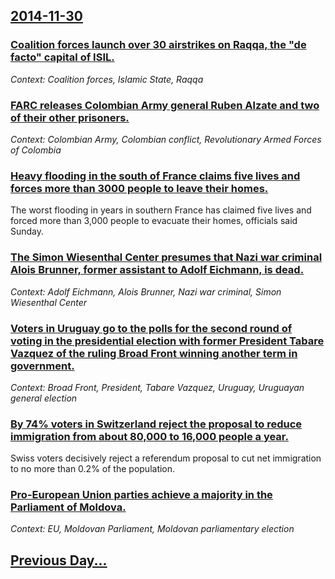 ## [2014-11-30](/news/2014/11/30/index.md)

### [Coalition forces launch over 30 airstrikes on Raqqa, the "de facto" capital of ISIL. ](/news/2014/11/30/coalition-forces-launch-over-30-airstrikes-on-raqqa-the-de-facto-capital-of-isil.md)
_Context: Coalition forces, Islamic State, Raqqa_

### [FARC releases Colombian Army general Ruben Alzate and two of their other prisoners. ](/news/2014/11/30/farc-releases-colombian-army-general-ruba-c-n-alzate-and-two-of-their-other-prisoners.md)
_Context: Colombian Army, Colombian conflict, Revolutionary Armed Forces of Colombia_

### [Heavy flooding in the south of France claims five lives and forces more than 3000 people to leave their homes. ](/news/2014/11/30/heavy-flooding-in-the-south-of-france-claims-five-lives-and-forces-more-than-3000-people-to-leave-their-homes.md)
The worst flooding in years in southern France has claimed five lives and forced more than 3,000 people to evacuate their homes, officials said Sunday.

### [The Simon Wiesenthal Center presumes that Nazi war criminal Alois Brunner, former assistant to Adolf Eichmann, is dead. ](/news/2014/11/30/the-simon-wiesenthal-center-presumes-that-nazi-war-criminal-alois-brunner-former-assistant-to-adolf-eichmann-is-dead.md)
_Context: Adolf Eichmann, Alois Brunner, Nazi war criminal, Simon Wiesenthal Center_

### [Voters in Uruguay go to the polls for the second round of voting in the presidential election with former President Tabare Vazquez of the ruling Broad Front winning another term in government. ](/news/2014/11/30/voters-in-uruguay-go-to-the-polls-for-the-second-round-of-voting-in-the-presidential-election-with-former-president-tabara-c-va-zquez-of-the.md)
_Context: Broad Front, President, Tabare Vazquez, Uruguay, Uruguayan general election_

### [By 74% voters in Switzerland reject the proposal to reduce immigration from about 80,000 to 16,000 people a year. ](/news/2014/11/30/by-74-voters-in-switzerland-reject-the-proposal-to-reduce-immigration-from-about-80-000-to-16-000-people-a-year.md)
Swiss voters decisively reject a referendum proposal to cut net immigration to no more than 0.2% of the population.

### [Pro-European Union parties achieve a majority in the Parliament of Moldova. ](/news/2014/11/30/pro-european-union-parties-achieve-a-majority-in-the-parliament-of-moldova.md)
_Context: EU, Moldovan Parliament, Moldovan parliamentary election_

## [Previous Day...](/news/2014/11/29/index.md)

